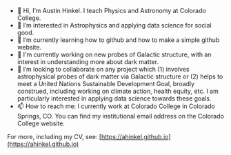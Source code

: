 - 👋 Hi, I’m Austin Hinkel.  I teach Physics and Astronomy at Colorado College. 
- 👀 I’m interested in Astrophysics and applying data science for social good. 
- 🌱 I’m currently learning how to github and how to make a simple github website. 
- 💼 I'm currently working on new probes of Galactic structure, with an interest in understanding more about dark matter. 
- 💞️ I’m looking to collaborate on any project which (1) involves astrophysical probes of dark matter via Galactic structure or (2) helps to meet a United Nations Sustainable Development Goal, broadly construed, including working on climate action, health equity, etc.  I am particularly interested in applying data science towards these goals. 
- 📫 How to reach me: I currently work at Colorado College in Colorado Springs, CO.  You can find my institutional email address on the Colorado College website. 

For more, including my CV, see: [https://ahinkel.github.io](https://ahinkel.github.io)


<!---
ahinkel/ahinkel is a ✨ special ✨ repository because its `README.md` (this file) appears on your GitHub profile.
You can click the Preview link to take a look at your changes.
--->
